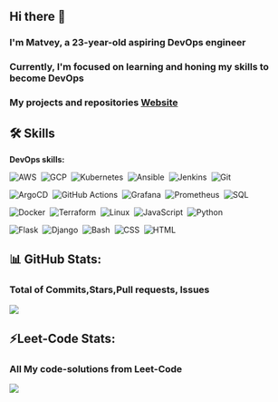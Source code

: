 ## Hi there 👋 
### I'm Matvey, a 23-year-old aspiring DevOps engineer 
### Currently, I'm focused on learning and honing my skills to become DevOps
### My projects and repositories [Website](https://matveyguralskiy.com)
## 🛠 Skills
<strong> DevOps skills: </strong>
<p>
  <img src="https://img.shields.io/badge/AWS--coral" alt="AWS">&nbsp;
  <img src="https://img.shields.io/badge/GCP--blue" alt="GCP">&nbsp;
  <img src="https://img.shields.io/badge/Kubernetes--cornflowerblue" alt="Kubernetes">&nbsp; 
  <img src="https://img.shields.io/badge/Ansible--white" alt="Ansible">&nbsp;
  <img src="https://img.shields.io/badge/Jenkins--tomato" alt="Jenkins">&nbsp;
  <img src="https://img.shields.io/badge/Git--darkred"  alt="Git">&nbsp;
   
  
</p>

<p>
  <img src="https://img.shields.io/badge/ArgoCD--crimson" alt="ArgoCD">&nbsp; 
  <img src="https://img.shields.io/badge/GitHub Actions--darkslategray" alt="GitHub Actions">&nbsp; 
  <img src="https://img.shields.io/badge/Grafana--indianred" alt="Grafana">&nbsp;
  <img src="https://img.shields.io/badge/Prometheus--firebrick" alt="Prometheus">&nbsp;
  <img src="https://img.shields.io/badge/SQL--indigo"  alt="SQL">&nbsp;
   
  
</p>

<p>
  <img src="https://img.shields.io/badge/Docker--blue" alt="Docker">&nbsp;
  <img src="https://img.shields.io/badge/Terraform--mediumpurple" alt="Terraform">&nbsp;
  <img src="https://img.shields.io/badge/Linux--orangered" alt="Linux">&nbsp;
  <img src="https://img.shields.io/badge/JavaScript--yellow" alt="JavaScript">&nbsp;  
  <img src="https://img.shields.io/badge/Python--darkcyan" alt="Python">&nbsp;

  
  <img src="https://img.shields.io/badge/Flask--slategrey" alt="Flask">&nbsp;
  <img src="https://img.shields.io/badge/Django--seagreen" alt="Django">&nbsp;
  <img src="https://img.shields.io/badge/Bash--midnightblue" alt="Bash">&nbsp;
  <img src="https://img.shields.io/badge/CSS--skyblue" alt="CSS">&nbsp; 
  <img src="https://img.shields.io/badge/HTML--hotpink" alt="HTML">&nbsp;
  
  
</p>

## 📊 GitHub Stats:
### Total of Commits,Stars,Pull requests, Issues
![](https://github-readme-stats.vercel.app/api?username=MatveyGuralskiy&theme=dark&hide_border=false&include_all_commits=false&count_private=false)

## ⚡Leet-Code Stats:
### All My code-solutions from Leet-Code
![](https://leetcard.jacoblin.cool/MatveyGuralskiy)

